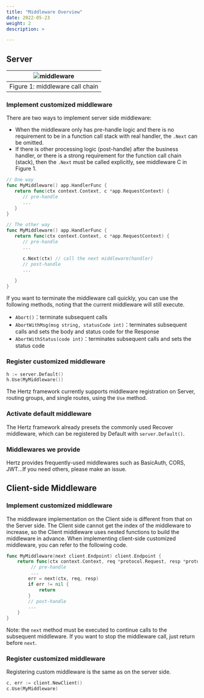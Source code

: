 ```yaml
---
title: "Middleware Overview"
date: 2022-05-23
weight: 2
description: >

---
```


## Server
|![middleware](/img/docs/hertz_middleware.png )|
|:--:|
|Figure 1: middleware call chain|

### Implement customized middleware

There are two ways to implement server side middleware:
- When the middleware only has pre-handle logic and there is no requirement to be in a function call stack with real handler, the `.Next` can be omitted.
- If there is other processing logic (post-handle) after the business handler, or there is a strong requirement for the function call chain (stack),
then the `.Next` must be called explicitly, see middleware C in Figure 1.

```go
// One way
func MyMiddleware() app.HandlerFunc {
   return func(ctx context.Context, c *app.RequestContext) {
      // pre-handle
      ...
   }
}

// The other way
func MyMiddleware() app.HandlerFunc {
   return func(ctx context.Context, c *app.RequestContext) {
      // pre-handle
      ...

      c.Next(ctx) // call the next middleware(handler)
      // post-handle
      ...

   }
}
```

If you want to terminate the middleware call quickly, you can use the following methods, noting that the current middleware will still execute.

- `Abort()`：terminate subsequent calls
- `AbortWithMsg(msg string, statusCode int)`：terminates subsequent calls and sets the body and status code for the Response
- `AbortWithStatus(code int)`：terminates subsequent calls and sets the status code

### Register customized middleware

```go
h := server.Default()
h.Use(MyMiddleware())
```

The Hertz framework currently supports middleware registration on Server, routing groups, and single routes, using the `Use` method.

### Activate default middleware

The Hertz framework already presets the commonly used Recover middleware, which can be registered by Default with `server.Default()`.

### Middlewares we provide
Hertz provides frequently-used middlewares such as BasicAuth, CORS, JWT...If you need others, please make an issue.

## Client-side Middleware

### Implement customized middleware

The middleware implementation on the Client side is different from that on the Server side.
The Client side cannot get the index of the middleware to increase, so the Client middleware uses  nested functions to build the middleware in advance.
When implementing client-side customized middleware, you can refer to the following code.

```go
func MyMiddleware(next client.Endpoint) client.Endpoint {
    return func(ctx context.Context, req *protocol.Request, resp *protocol.Response) (err error) {
         // pre-handle
         ...
        err = next(ctx, req, resp)
        if err != nil {
            return
        }
        // post-handle
        ...
    }
}
```

Note: the `next` method must be executed to continue calls to the subsequent middleware. If you want to stop the middleware call, just return before `next`.

### Register customized middleware

Registering custom middleware is the same as on the server side.

```go
c, err := client.NewClient()
c.Use(MyMiddleware)
```
